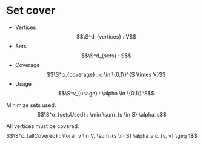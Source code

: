 # Set cover

+ Vertices $$\S^d_{vertices} : V$$
+ Sets $$\S^d_{sets} : S$$
+ Coverage $$\S^p_{coverage} : c \in \{0,1\}^{S \times V}$$
+ Usage $$\S^v_{usage} : \alpha \in \{0,1\}^S$$

Minimize sets used: $$\S^o_{setsUsed} : \min \sum_{s \in S} \alpha_s$$

All vertices must be covered: $$\S^c_{allCovered} : \forall v \in V, \sum_{s
\in S} \alpha_v c_{v, v} \geq 1$$
